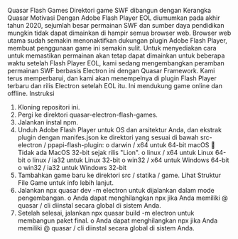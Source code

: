 Quasar Flash Games
Direktori game SWF dibangun dengan Kerangka Quasar
Motivasi
Dengan Adobe Flash Player EOL diumumkan pada akhir tahun 2020, sejumlah besar permainan SWF dan sumber daya pendidikan mungkin tidak dapat dimainkan di hampir semua browser web. Browser web utama sudah semakin menonaktifkan dukungan plugin Adobe Flash Player, membuat penggunaan game ini semakin sulit.
Untuk menyediakan cara untuk memastikan permainan akan tetap dapat dimainkan untuk beberapa waktu setelah Flash Player EOL, kami sedang mengembangkan peramban permainan SWF berbasis Electron ini dengan Quasar Framework. Kami terus memperbarui, dan kami akan menempelnya di plugin Flash Player terbaru dan rilis Electron setelah EOL itu. Ini mendukung game online dan offline.
Instruksi
1. Kloning repositori ini.
2. Pergi ke direktori quasar-electron-flash-games.
3. Jalankan instal npm.
4. Unduh Adobe Flash Player untuk OS dan arsitektur Anda, dan ekstrak plugin dengan manifes.json ke direktori yang sesuai di bawah src-electron / ppapi-flash-plugin:
o darwin / x64 untuk 64-bit macOS
 Tidak ada MacOS 32-bit sejak rilis "Lion".
o linux / x64 untuk Linux 64-bit
o linux / ia32 untuk Linux 32-bit
o win32 / x64 untuk Windows 64-bit
o win32 / ia32 untuk Windows 32-bit
5. Tambahkan game baru ke direktori src / statika / game. Lihat Struktur File Game untuk info lebih lanjut.
6. Jalankan npx quasar dev -m electron untuk dijalankan dalam mode pengembangan.
o Anda dapat menghilangkan npx jika Anda memiliki @ quasar / cli diinstal secara global di sistem Anda.
7. Setelah selesai, jalankan npx quasar build -m electron untuk membangun paket final.
o Anda dapat menghilangkan npx jika Anda memiliki @ quasar / cli diinstal secara global di sistem Anda.
